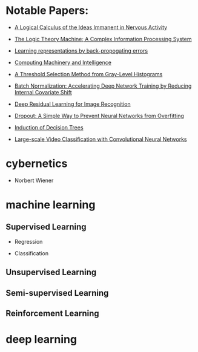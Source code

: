# Notable Papers:

* [A Logical Calculus of the Ideas Immanent in Nervous Activity](http://www.cse.chalmers.se/~coquand/AUTOMATA/mcp.pdf)

* [The Logic Theory Machine; A Complex Information Processing System](http://shelf1.library.cmu.edu/IMLS/MindModels/logictheorymachine.pdf)

* [Learning representations by back-propogating errors](https://www.iro.umontreal.ca/~vincentp/ift3395/lectures/backprop_old.pdf)

* [Computing Machinery and Intelligence](https://www.csee.umbc.edu/courses/471/papers/turing.pdf)

* [A Threshold Selection Method from Gray-Level Histograms](https://ieeexplore.ieee.org/stamp/stamp.jsp?tp=&arnumber=4310076)

* [Batch Normalization: Accelerating Deep Network Training by Reducing Internal Covariate Shift](http://proceedings.mlr.press/v37/ioffe15.pdf)

* [Deep Residual Learning for Image Recognition](https://www.cv-foundation.org/openaccess/content_cvpr_2016/papers/He_Deep_Residual_Learning_CVPR_2016_paper.pdf)

* [Dropout: A Simple Way to Prevent Neural Networks from Overfitting](http://jmlr.org/papers/volume15/srivastava14a/srivastava14a.pdf)

* [Induction of Decision Trees](https://link.springer.com/content/pdf/10.1007%2FBF00116251.pdf)

* [Large-scale Video Classification with Convolutional Neural Networks](https://www.cv-foundation.org/openaccess/content_cvpr_2014/papers/Karpathy_Large-scale_Video_Classification_2014_CVPR_paper.pdf)


# cybernetics
* Norbert Wiener

# machine learning

  ## Supervised Learning
   * Regression
   
   * Classification
   
  ## Unsupervised Learning
  ## Semi-supervised Learning
  ## Reinforcement Learning
  
  

# deep learning
